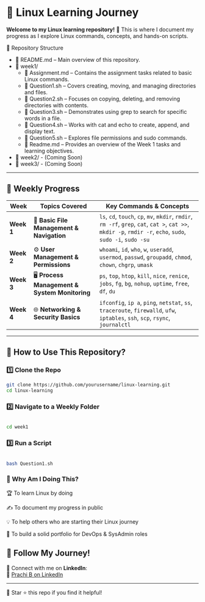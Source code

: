# 🚀 Linux Learning Journey  

**Welcome to my Linux learning repository!** 🐧 This is where I document my progress as I explore Linux commands, concepts, and hands-on scripts.  

📂 Repository Structure

- 📜 README.md – Main overview of this repository.
- 📂 week1/
  - 📜 Assignment.md – Contains the assignment tasks related to basic Linux commands.
  - 📜 Question1.sh – Covers creating, moving, and managing directories and files.
  - 📜 Question2.sh – Focuses on copying, deleting, and removing directories with contents.
  - 📜 Question3.sh – Demonstrates using grep to search for specific words in a file.
  - 📜 Question4.sh – Works with cat and echo to create, append, and display text.
  - 📜 Question5.sh – Explores file permissions and sudo commands.
  - 📜 Readme.md – Provides an overview of the Week 1 tasks and learning objectives.
- 📂 week2/ - (Coming Soon)
- 📂 week3/ - (Coming Soon)



---

## 📅 Weekly Progress  

| **Week**  | **Topics Covered** | **Key Commands & Concepts** |
|-----------|-------------------|------------------------------|
| **Week 1** | 📂 **Basic File Management & Navigation** | `ls`, `cd`, `touch`, `cp`, `mv`, `mkdir`, `rmdir`, `rm -rf`, `grep`, `cat`, `cat >`, `cat >>`, `mkdir -p`, `rmdir -r`, `echo`, `sudo`, `sudo -i`, `sudo -su` |
| **Week 2** | ⚙️ **User Management & Permissions** | `whoami`, `id`, `who`, `w`, `useradd`, `usermod`, `passwd`, `groupadd`, `chmod`, `chown`, `chgrp`, `umask` |
| **Week 3** | 🖥️ **Process Management & System Monitoring** | `ps`, `top`, `htop`, `kill`, `nice`, `renice`, `jobs`, `fg`, `bg`, `nohup`, `uptime`, `free`, `df`, `du` |
| **Week 4** | 🌐 **Networking & Security Basics** | `ifconfig`, `ip a`, `ping`, `netstat`, `ss`, `traceroute`, `firewalld`, `ufw`, `iptables`, `ssh`, `scp`, `rsync`, `journalctl` |
---

## 🔹 How to Use This Repository?  

### 1️⃣ Clone the Repo  
```bash
git clone https://github.com/yourusername/linux-learning.git
cd linux-learning
```
### 2️⃣ Navigate to a Weekly Folder
```bash

cd week1
```
### 3️⃣ Run a Script
```bash

bash Question1.sh
```



### 📢 Why Am I Doing This?

🏆 To learn Linux by doing

✍️ To document my progress in public

💡 To help others who are starting their Linux journey

🎯 To build a solid portfolio for DevOps & SysAdmin roles


## 📢 Follow My Journey!  

📌 Connect with me on **LinkedIn**:  
🔗 [Prachi B on LinkedIn](https://www.linkedin.com/in/prachi-b-500aa420b)  

---

🔹 Star ⭐ this repo if you find it helpful!

